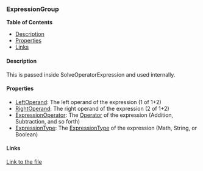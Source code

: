 ### ExpressionGroup

**Table of Contents**
- [Description](#description)
- [Properties](#properties)
- [Links](#links)

#### Description

This is passed inside SolveOperatorExpression and used internally.

#### Properties

- [LeftOperand](../api/HL7Tools.ExpressionGroup.html#HL7Tools_ExpressionGroup_LeftOperand): The left operand of the expression (1 of 1+2)
- [RightOperand](../api/HL7Tools.ExpressionGroup.html#HL7Tools_ExpressionGroup_RightOperand): The right operand of the expression (2 of 1+2)
- [ExpressionOperator](../api/HL7Tools.ExpressionGroup.html#HL7Tools_ExpressionGroup_ExpressionOperator): The [Operator](../api/HL7Tools.Operator.html) of the expression (Addition, Subtraction, and so forth)
- [ExpressionType](../api/HL7Tools.ExpressionGroup.html#HL7Tools_ExpressionGroup_ExpressionType): The [ExpressionType](../api/HL7Tools.ExpressionType.html) of the expression (Math, String, or Boolean)

#### Links

[Link to the file](../api/HL7Tools.ExpressionGroup.html)